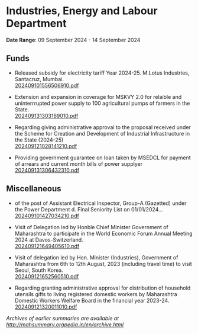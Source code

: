 # Industries, Energy and Labour Department

**Date Range**: 09 September 2024 - 14 September 2024


## Funds
- Released subsidy for electricity tariff  Year 2024-25. M.Lotus Industries, Santacruz, Mumbai.\
  [202409101556506910.pdf](https://gr.maharashtra.gov.in/Site/Upload/Government%20Resolutions/English/202409101556506910.pdf)

- Extension and expansion in coverage for MSKVY 2.0 for relaible and uninterrrupted power supply to 100 agricultural pumps of farmers in the State.\
  [202409131303169010.pdf](https://gr.maharashtra.gov.in/Site/Upload/Government%20Resolutions/English/202409131303169010.pdf)

- Regarding giving administrative approval to the proposal received under the Scheme for Creation and Development of Industrial Infrastructure in the State (2024-25)\
  [202409121028141210.pdf](https://gr.maharashtra.gov.in/Site/Upload/Government%20Resolutions/English/202409121028141210.pdf)

- Providing government guarantee on loan taken by MSEDCL for payment of arrears and current month bills of power supplyer\
  [202409131306432310.pdf](https://gr.maharashtra.gov.in/Site/Upload/Government%20Resolutions/English/202409131306432310.pdf)

## Miscellaneous
- of the post of Assistant Electrical Inspector, Group-A (Gazetted) under the Power Department d. Final Seniority List on 01/01/2024...\
  [202409101427034210.pdf](https://gr.maharashtra.gov.in/Site/Upload/Government%20Resolutions/English/202409101427034210...pdf)

- Visit of Delegation led by Honble Chief  Minister Government of Maharashtra to participate in the World Economic Forum Annual Meeting 2024 at Davos-Switzerland.\
  [202409121649405610.pdf](https://gr.maharashtra.gov.in/Site/Upload/Government%20Resolutions/English/202409121649405610.pdf)

- Visit of delegation led by Hon. Minister (Industries), Government of Maharashtra from 6th to 12th August, 2023 (including travel time) to visit Seoul, South Korea.\
  [202409121652560510.pdf](https://gr.maharashtra.gov.in/Site/Upload/Government%20Resolutions/English/202409121652560510.pdf)

- Regarding granting administrative approval for distribution of household utensils gifts to living registered domestic workers by Maharashtra Domestic Workers Welfare Board in the financial year 2023-24.\
  [202409121320011010.pdf](https://gr.maharashtra.gov.in/Site/Upload/Government%20Resolutions/English/202409121320011010.pdf)


*Archives of earlier summaries are available at http://mahsummary.orgpedia.in/en/archive.html*